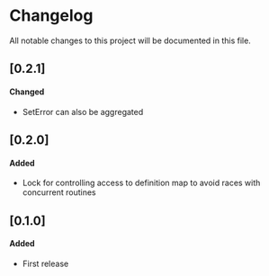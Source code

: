 # Changelog
All notable changes to this project will be documented in this file.

## [0.2.1]
#### Changed
 - SetError can also be aggregated  

## [0.2.0]
#### Added
 - Lock for controlling access to definition map to avoid races with concurrent routines  

## [0.1.0]
#### Added
 - First release  
 